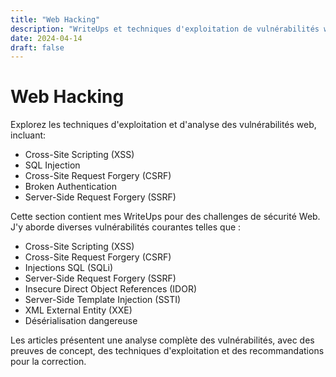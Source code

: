 ```yaml
---
title: "Web Hacking"
description: "WriteUps et techniques d'exploitation de vulnérabilités web"
date: 2024-04-14
draft: false
---
```


# Web Hacking

Explorez les techniques d'exploitation et d'analyse des vulnérabilités web, incluant:
- Cross-Site Scripting (XSS)
- SQL Injection
- Cross-Site Request Forgery (CSRF)
- Broken Authentication
- Server-Side Request Forgery (SSRF)

Cette section contient mes WriteUps pour des challenges de sécurité Web. J'y aborde diverses vulnérabilités courantes telles que :

- Cross-Site Scripting (XSS)
- Cross-Site Request Forgery (CSRF)
- Injections SQL (SQLi)
- Server-Side Request Forgery (SSRF)
- Insecure Direct Object References (IDOR)
- Server-Side Template Injection (SSTI)
- XML External Entity (XXE)
- Désérialisation dangereuse

Les articles présentent une analyse complète des vulnérabilités, avec des preuves de concept, des techniques d'exploitation et des recommandations pour la correction. 